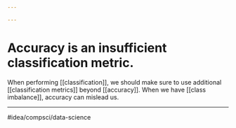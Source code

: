 ```yaml
---

---
```

# Accuracy is an insufficient classification metric. 
When performing [[classification]], we should make sure to use additional [[classification metrics]] beyond [[accuracy]]. When we have [[class imbalance]], accuracy can mislead us. 

---
#idea/compsci/data-science 